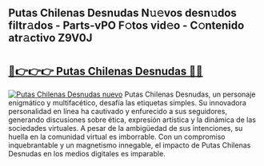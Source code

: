 ## Putas Chilenas Desnudas N𝚞𝚎vos desn𝚞dos filtr𝚊dos - Parts-vPO F𝚘tos vid𝚎o - C𝚘ntenido atr𝚊ctivo Z9V0J

# <h2><a href="http://mb5nfsf.tromn.icu/?c=Putas+Chilenas+Desnudas">🔗👉👉👉 Putas Chilenas Desnudas 🔗🔗</a></h2>

[![Putas Chilenas Desnudas nuevo](https://i.imgur.com/pEAQMta.gif)](http://mb5nfsf.tromn.icu/?c=Putas+Chilenas+Desnudas)
Putas Chilenas Desnudas, un personaje enigmático y multifacético, desafía las etiquetas simples. Su innovadora personalidad en línea ha cautivado y enfurecido a sus seguidores, generando discusiones sobre ética, expresión artística y la dinámica de las sociedades virtuales. A pesar de la ambigüedad de sus intenciones, su huella en la comunidad virtual es imborrable. Con un compromiso inquebrantable y un magnetismo innegable, el impacto de Putas Chilenas Desnudas en los medios digitales es imparable.
